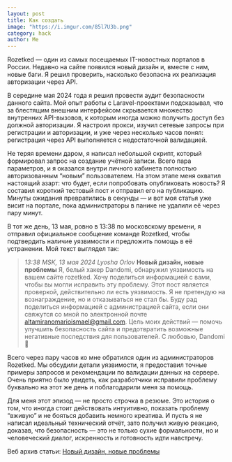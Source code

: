 ```yaml
---
layout: post
title: Как создать
image: "https://i.imgur.com/85l7U3b.png"
category: hack
author: Me
---
```


Rozetked — один из самых посещаемых IT-новостных порталов в России. Недавно на сайте появился новый дизайн и, вместе с ним, новые баги. Я решил проверить, насколько безопасна их реализация авторизации через API.

В середине мая 2024 года я решил провести аудит безопасности данного сайта. 
Мой опыт работы с Laravel-проектами подсказывал, что за блестящим внешним интерфейсом скрывается множество внутренних API-вызовов, к которым иногда можно получить доступ без должной авторизации. 
Я настроил прокси, изучил сетевые запросы при регистрации и авторизации, и уже через несколько часов понял: регистрация через API выполняется с недостаточной валидацией.

Не теряя времени даром, я написал небольшой скрипт, который формировал запрос на создание учётной записи. Всего пара параметров, и я оказался внутри личного кабинета полностью авторизованным “новым” пользователем. На этом этапе меня охватил настоящий азарт: 
что будет, если попробовать опубликовать новость? Я составил короткий тестовый пост и отправил его на публикацию. 
Минуты ожидания превратились в секунды — и вот моя статья уже висит на портале, пока администраторы в панике не удалили её через пару минут.

В тот же день, 13 мая, ровно в 13:38 по московскому времени, я отправил официальное сообщение команде Rozetked, чтобы подтвердить наличие уязвимости и предложить помощь в её устранении. Мой текст выглядел так:

>  *13:38 MSK, 13 мая 2024*
> *Lyosha Orlov*
> **Новый дизайн, новые проблемы**
> Я, белый хакер Dandomi, обнаружил уязвимость на вашем сайте rozetked. Хочу поделиться информацией с вами, чтобы вы могли исправить эту проблему.
> Этот пост является проверкой, действительно ли есть уязвимость. Я не претендую на вознаграждение, но и отказываться не стал бы. Буду рад поделиться информацией с администрацией сайта, если они свяжутся со мной по электронной почте altamiranomarioismael@gmail.com.
> Цель моих действий — помочь улучшить безопасность сайта и предотвратить возможные негативные последствия для пользователей.
> С любовью, Dandomi 💖

Всего через пару часов ко мне обратился один из администраторов Rozetked. 
Мы обсудили детали уязвимости, я предоставил точные примеры запросов и рекомендации по валидации данных на сервере. 
Очень приятно было увидеть, как разработчики исправили проблему буквально на этот же день и поблагодарили меня за помощь.

Для меня этот эпизод — не просто строчка в резюме. Это история о том, что иногда стоит действовать интуитивно, показать проблему “вживую” и не бояться добавить немного креатива. И пусть я не написал идеальный технический отчёт, зато получил живую реакцию, доказав, что безопасность — это не только сухие формальности, но и человеческий диалог, искренность и готовность идти навстречу.

Веб архив статьи: [Новый дизайн, новые проблемы](https://web.archive.org/web/20240513104020/https://rozetked.me/news/33300-novyy-dizayn-novye-problemy)
